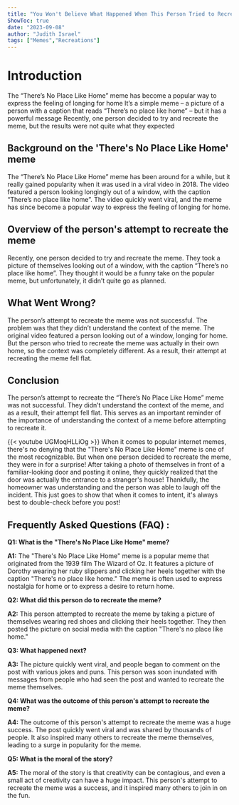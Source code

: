 ```yaml
---
title: "You Won't Believe What Happened When This Person Tried to Recreate the 'There's No Place Like Home' Meme!"
ShowToc: true 
date: "2023-09-08"
author: "Judith Israel" 
tags: ["Memes","Recreations"]
---
```

# Introduction

The “There’s No Place Like Home” meme has become a popular way to express the feeling of longing for home It’s a simple meme – a picture of a person with a caption that reads “There’s no place like home” – but it has a powerful message Recently, one person decided to try and recreate the meme, but the results were not quite what they expected

## Background on the 'There's No Place Like Home' meme

The “There’s No Place Like Home” meme has been around for a while, but it really gained popularity when it was used in a viral video in 2018. The video featured a person looking longingly out of a window, with the caption “There’s no place like home”. The video quickly went viral, and the meme has since become a popular way to express the feeling of longing for home.

## Overview of the person's attempt to recreate the meme

Recently, one person decided to try and recreate the meme. They took a picture of themselves looking out of a window, with the caption “There’s no place like home”. They thought it would be a funny take on the popular meme, but unfortunately, it didn’t quite go as planned.

## What Went Wrong?

The person’s attempt to recreate the meme was not successful. The problem was that they didn’t understand the context of the meme. The original video featured a person looking out of a window, longing for home. But the person who tried to recreate the meme was actually in their own home, so the context was completely different. As a result, their attempt at recreating the meme fell flat.

## Conclusion

The person’s attempt to recreate the “There’s No Place Like Home” meme was not successful. They didn’t understand the context of the meme, and as a result, their attempt fell flat. This serves as an important reminder of the importance of understanding the context of a meme before attempting to recreate it.

{{< youtube UGMoqHLLiOg >}} 
When it comes to popular internet memes, there's no denying that the "There's No Place Like Home" meme is one of the most recognizable. But when one person decided to recreate the meme, they were in for a surprise! After taking a photo of themselves in front of a familiar-looking door and posting it online, they quickly realized that the door was actually the entrance to a stranger's house! Thankfully, the homeowner was understanding and the person was able to laugh off the incident. This just goes to show that when it comes to intent, it's always best to double-check before you post!

## Frequently Asked Questions (FAQ) :
**Q1: What is the "There's No Place Like Home" meme?**

**A1:** The "There's No Place Like Home" meme is a popular meme that originated from the 1939 film The Wizard of Oz. It features a picture of Dorothy wearing her ruby slippers and clicking her heels together with the caption "There's no place like home." The meme is often used to express nostalgia for home or to express a desire to return home.

**Q2: What did this person do to recreate the meme?**

**A2:** This person attempted to recreate the meme by taking a picture of themselves wearing red shoes and clicking their heels together. They then posted the picture on social media with the caption "There's no place like home."

**Q3: What happened next?**

**A3:** The picture quickly went viral, and people began to comment on the post with various jokes and puns. This person was soon inundated with messages from people who had seen the post and wanted to recreate the meme themselves.

**Q4: What was the outcome of this person's attempt to recreate the meme?**

**A4:** The outcome of this person's attempt to recreate the meme was a huge success. The post quickly went viral and was shared by thousands of people. It also inspired many others to recreate the meme themselves, leading to a surge in popularity for the meme.

**Q5: What is the moral of the story?**

**A5:** The moral of the story is that creativity can be contagious, and even a small act of creativity can have a huge impact. This person's attempt to recreate the meme was a success, and it inspired many others to join in on the fun.



